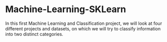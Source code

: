 # Machine-Learning-SKLearn
 In this first Machine Learning and Classification project, we will look at four different projects and datasets, on which we will try to classify information into two distinct categories.
